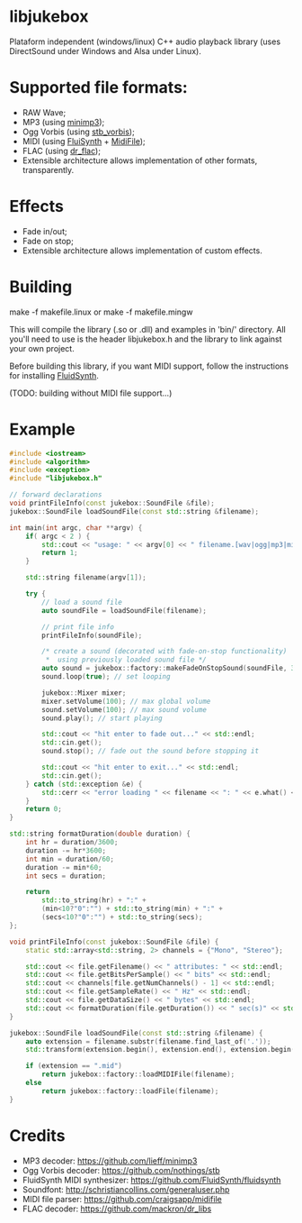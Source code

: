 # libjukebox
Plataform independent (windows/linux) C++ audio playback library (uses DirectSound under Windows and Alsa under Linux).

# Supported file formats:
- RAW Wave;
- MP3 (using [minimp3](https://github.com/lieff/minimp3));
- Ogg Vorbis (using [stb_vorbis](https://github.com/nothings/stb));
- MIDI (using [FluiSynth](https://github.com/FluidSynth/fluidsynth) + [MidiFile](https://github.com/craigsapp/midifile));
- FLAC (using [dr_flac](https://github.com/mackron/dr_libs));
- Extensible architecture allows implementation of other formats, transparently.

# Effects
- Fade in/out;
- Fade on stop;
- Extensible architecture allows implementation of custom effects.

# Building
make -f makefile.linux
or
make -f makefile.mingw

This will compile the library (.so or .dll) and examples in 'bin/' directory. 
All you'll need to use is the header libjukebox.h and the library to link against your own project.

Before building this library, if you want MIDI support, follow the instructions 
for installing [FluidSynth](https://github.com/FluidSynth/fluidsynth/wiki/BuildingWithCMake).

(TODO: building without MIDI file support...)

# Example
```cpp
#include <iostream>
#include <algorithm>
#include <exception>
#include "libjukebox.h"

// forward declarations
void printFileInfo(const jukebox::SoundFile &file);
jukebox::SoundFile loadSoundFile(const std::string &filename);

int main(int argc, char **argv) {
	if( argc < 2 ) {
		std::cout << "usage: " << argv[0] << " filename.[wav|ogg|mp3|mid|flac]" << std::endl;
		return 1;
	}

	std::string filename(argv[1]);

	try {
		// load a sound file
		auto soundFile = loadSoundFile(filename);

		// print file info
		printFileInfo(soundFile);

		/* create a sound (decorated with fade-on-stop functionality)
		 *  using previously loaded sound file */
		auto sound = jukebox::factory::makeFadeOnStopSound(soundFile, 3); // 3 seconds of fade out
		sound.loop(true); // set looping

		jukebox::Mixer mixer;
		mixer.setVolume(100); // max global volume
		sound.setVolume(100); // max sound volume
		sound.play(); // start playing

		std::cout << "hit enter to fade out..." << std::endl;
		std::cin.get();
		sound.stop(); // fade out the sound before stopping it

		std::cout << "hit enter to exit..." << std::endl;
		std::cin.get();
	} catch (std::exception &e) {
		std::cerr << "error loading " << filename << ": " << e.what() << std::endl;
	}
	return 0;
}

std::string formatDuration(double duration) {
	int hr = duration/3600;
	duration -= hr*3600;
	int min = duration/60;
	duration -= min*60;
	int secs = duration;

	return
		std::to_string(hr) + ":" +
		(min<10?"0":"") + std::to_string(min) + ":" +
		(secs<10?"0":"") + std::to_string(secs);
};

void printFileInfo(const jukebox::SoundFile &file) {
	static std::array<std::string, 2> channels = {"Mono", "Stereo"};

	std::cout << file.getFilename() << " attributes: " << std::endl;
	std::cout << file.getBitsPerSample() << " bits" << std::endl;
	std::cout << channels[file.getNumChannels() - 1] << std::endl;
	std::cout << file.getSampleRate() << " Hz" << std::endl;
	std::cout << file.getDataSize() << " bytes" << std::endl;
	std::cout << formatDuration(file.getDuration()) << " sec(s)" << std::endl << std::endl;
}

jukebox::SoundFile loadSoundFile(const std::string &filename) {
	auto extension = filename.substr(filename.find_last_of('.'));
	std::transform(extension.begin(), extension.end(), extension.begin(), ::tolower);

	if (extension == ".mid")
		return jukebox::factory::loadMIDIFile(filename);
	else
		return jukebox::factory::loadFile(filename);
}
```
# Credits

- MP3 decoder: https://github.com/lieff/minimp3
- Ogg Vorbis decoder: https://github.com/nothings/stb
- FluidSynth MIDI synthesizer: https://github.com/FluidSynth/fluidsynth
- Soundfont: http://schristiancollins.com/generaluser.php
- MIDI file parser: https://github.com/craigsapp/midifile
- FLAC decoder: https://github.com/mackron/dr_libs
